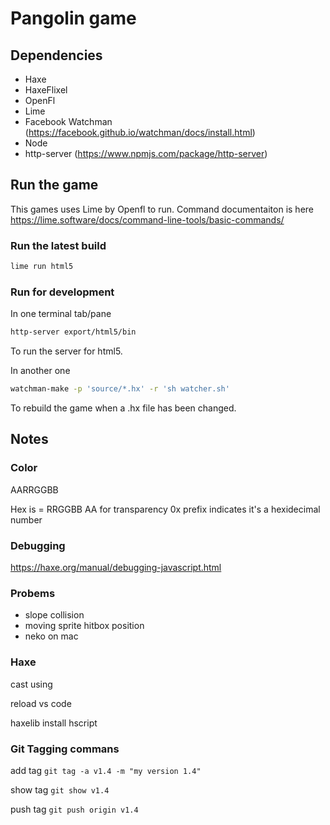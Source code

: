 # Pangolin game

## Dependencies

- Haxe
- HaxeFlixel
- OpenFl
- Lime
- Facebook Watchman (https://facebook.github.io/watchman/docs/install.html)
- Node
- http-server (https://www.npmjs.com/package/http-server)

## Run the game

This games uses Lime by Openfl to run.
Command documentaiton is here https://lime.software/docs/command-line-tools/basic-commands/

### Run the latest build
```bash
lime run html5
```

### Run for development

In one terminal tab/pane
```bash
http-server export/html5/bin
```
To run the server for html5.

In another one
```bash
watchman-make -p 'source/*.hx' -r 'sh watcher.sh'
```
To rebuild the game when a .hx file has been changed.


## Notes

### Color

AARRGGBB

Hex is  =  RRGGBB
AA for transparency
0x prefix indicates it's a hexidecimal number

### Debugging
https://haxe.org/manual/debugging-javascript.html

### Probems
- slope collision
- moving sprite hitbox position
- neko on mac

### Haxe
cast
using

reload vs code

haxelib install hscript 

### Git Tagging commans
add tag
`git tag -a v1.4 -m "my version 1.4"`

show tag
`git show v1.4`

push tag
`git push origin v1.4`